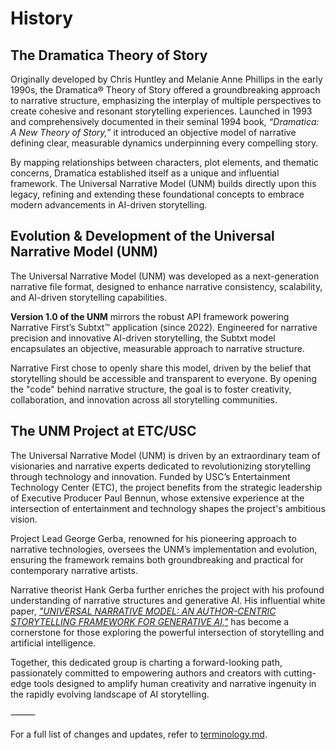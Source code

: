 # History

## The Dramatica Theory of Story

Originally developed by Chris Huntley and Melanie Anne Phillips in the early 1990s, the Dramatica® Theory of Story offered a groundbreaking approach to narrative structure, emphasizing the interplay of multiple perspectives to create cohesive and resonant storytelling experiences. Launched in 1993 and comprehensively documented in their seminal 1994 book, *“Dramatica: A New Theory of Story,”* it introduced an objective model of narrative defining clear, measurable dynamics underpinning every compelling story.

By mapping relationships between characters, plot elements, and thematic concerns, Dramatica established itself as a unique and influential framework. The Universal Narrative Model (UNM) builds directly upon this legacy, refining and extending these foundational concepts to embrace modern advancements in AI-driven storytelling.

## Evolution & Development of the Universal Narrative Model (UNM)

The Universal Narrative Model (UNM) was developed as a next-generation narrative file format, designed to enhance narrative consistency, scalability, and AI-driven storytelling capabilities.

**Version 1.0 of the UNM** mirrors the robust API framework powering Narrative First’s Subtxt™ application (since 2022). Engineered for narrative precision and innovative AI-driven storytelling, the Subtxt model encapsulates an objective, measurable approach to narrative structure.

Narrative First chose to openly share this model, driven by the belief that storytelling should be accessible and transparent to everyone. By opening the "code" behind narrative structure, the goal is to foster creativity, collaboration, and innovation across all storytelling communities.

## The UNM Project at ETC/USC

The Universal Narrative Model (UNM) is driven by an extraordinary team of visionaries and narrative experts dedicated to revolutionizing storytelling through technology and innovation. Funded by USC’s Entertainment Technology Center (ETC), the project benefits from the strategic leadership of Executive Producer Paul Bennun, whose extensive experience at the intersection of entertainment and technology shapes the project's ambitious vision.

Project Lead George Gerba, renowned for his pioneering approach to narrative technologies, oversees the UNM’s implementation and evolution, ensuring the framework remains both groundbreaking and practical for contemporary narrative artists.

Narrative theorist Hank Gerba further enriches the project with his profound understanding of narrative structures and generative AI. His influential white paper, [*"UNIVERSAL NARRATIVE MODEL: AN AUTHOR-CENTRIC STORYTELLING FRAMEWORK FOR GENERATIVE AI,"*](https://arxiv.org/pdf/2503.04844) has become a cornerstone for those exploring the powerful intersection of storytelling and artificial intelligence.

Together, this dedicated group is charting a forward-looking path, passionately committed to empowering authors and creators with cutting-edge tools designed to amplify human creativity and narrative ingenuity in the rapidly evolving landscape of AI storytelling.

⸻

For a full list of changes and updates, refer to [terminology.md](/terminology.md).